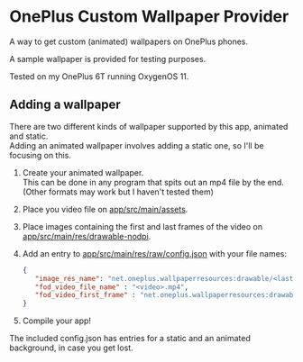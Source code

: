 # OnePlus Custom Wallpaper Provider

A way to get custom (animated) wallpapers on OnePlus phones.

A sample wallpaper is provided for testing purposes.

Tested on my OnePlus 6T running OxygenOS 11.

## Adding a wallpaper

There are two different kinds of wallpaper supported by this app, animated and static.\
Adding an animated wallpaper involves adding a static one, so I'll be focusing on this.

1. Create your animated wallpaper.\
   This can be done in any program that spits out an mp4 file by the end.\
   (Other formats may work but I haven't tested them)

2. Place you video file on [app/src/main/assets](/app/src/main/assets).

3. Place images containing the first and last frames of the video on
   [app/src/main/res/drawable-nodpi](/app/src/main/res/drawable-nodpi).

4. Add an entry to [app/src/main/res/raw/config.json](/app/src/main/res/raw/config.json) with your file names:

   ```json
   {
      "image_res_name": "net.oneplus.wallpaperresources:drawable/<last_frame>",
      "fod_video_file_name" : "<video>.mp4",
      "fod_video_first_frame" : "net.oneplus.wallpaperresources:drawable/<first_frame>"
   }
   ```

5. Compile your app!

The included config.json has entries for a static and an animated background, in case you get lost.
